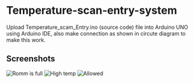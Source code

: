 # Temperature-scan-entry-system

Upload Temperature_scam_Entry.ino (source code) file into Arduino UNO using Arduino IDE, also make connection as shown in circute diagram to make this work.

## Screenshots

![Romm is full](https://github.com/Shanmukhanath-kumar/Temperature-scan-entry-system/assets/146558931/af4edbca-435a-48ab-8d8b-c7df2b5990c4)
![High temp](https://github.com/Shanmukhanath-kumar/Temperature-scan-entry-system/assets/146558931/1987335d-8fe2-48f0-b697-4816f55ff909)
![Allowed](https://github.com/Shanmukhanath-kumar/Temperature-scan-entry-system/assets/146558931/3c62de24-9458-41dd-a7f6-00f133c6ae87)
